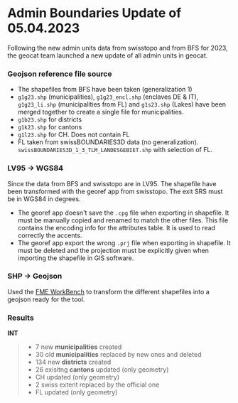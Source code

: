 # Admin Boundaries Update of 05.04.2023
Following the new admin units data from swisstopo and from BFS for 2023, the geocat team launched a new update of all admin units in geocat.  

### Geojson reference file source
* The shapefiles from BFS have been taken (generalization 1)
* `g1g23.shp` (municipalities), `g1g23_encl.shp` (enclaves DE & IT), `g1g23_li.shp` (municipalities from FL) and `g1s23.shp` (Lakes) 
have been merged together to create a single file for municipalities.
* `g1b23.shp` for districts
* `g1k23.shp` for cantons
* `g1l23.shp` for CH. Does not contain FL
* FL taken from swissBOUNDARIES3D data (no generalization). `swissBOUNDARIES3D_1_3_TLM_LANDESGEBIET.shp` with selection of FL.

### LV95 -> WGS84
Since the data from BFS and swisstopo are in LV95. The shapefile have been transformed with the georef app from swisstopo. The exit SRS must be in WGS84 in degrees. 
* The georef app doesn't save the `.cpg` file when exporting in shapefile. It must be manually copied and renamed to match the other files. This file contains the encoding info for the attributes table. It is used to read correctly the accents.
* The georef app export the wrong `.prj` file when exporting in shapefile. It must be deleted and the projection must be explicitly given when importing the shapefile in GIS software.

### SHP -> Geojson
Used the [FME WorkBench](./shp2geojson.fmw) to transform the different shapefiles into a geojson ready for the tool.

### Results

**INT**
> * 7 new **municipalities** created
> * 30 old **municipalities** replaced by new ones and deleted
> * 134 new **districts** created
> * 26 exisitng **cantons** updated (only geometry)
> * CH updated (only geometry)
> * 2 swiss extent replaced by the official one
> * FL updated (only geometry)
